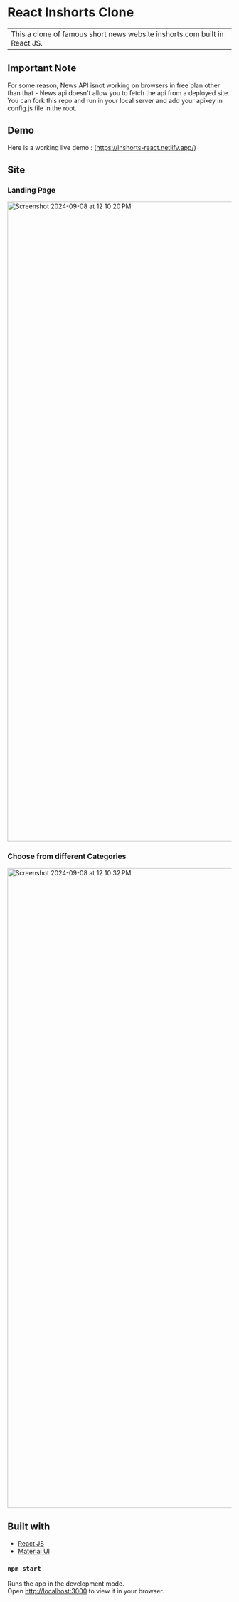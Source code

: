 # React Inshorts Clone
<table>
<tr>
<td>
  This a clone of famous short news website inshorts.com built in React JS.
</td>
</tr>
</table>

## Important Note
For some reason, News API isnot working on browsers in free plan other than that -
News api doesn't allow you to fetch the api from a deployed site. You can fork this repo and run in your local server and add your apikey in config.js file in the root.

## Demo
Here is a working live demo : (https://inshorts-react.netlify.app/)

## Site

### Landing Page
<img width="1440" alt="Screenshot 2024-09-08 at 12 10 20 PM" src="https://github.com/user-attachments/assets/4c8bbdbd-7b77-4813-b07e-f28f9964be3c">

### Choose from different Categories
<img width="1440" alt="Screenshot 2024-09-08 at 12 10 32 PM" src="https://github.com/user-attachments/assets/dae34206-f901-402e-9229-61b6495f8f9e">

## Built with 

- [React JS](https://reactjs.org/)
- [Material UI](https://material-ui.com/)

### `npm start`

Runs the app in the development mode.\
Open [http://localhost:3000](http://localhost:3000) to view it in your browser.

